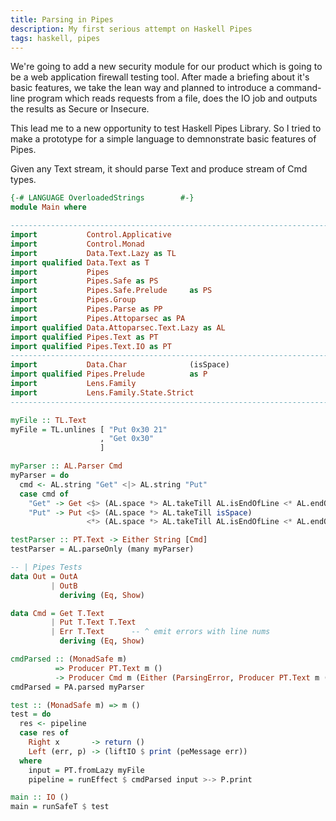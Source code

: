 ```yaml
---
title: Parsing in Pipes
description: My first serious attempt on Haskell Pipes
tags: haskell, pipes
---
```


We're going to add a new security module for our product which is
going to be a web application firewall testing tool. After made a
briefing about it's basic features, we take the lean way and planned
to introduce a command-line program which reads requests from a file,
does the IO job and outputs the results as Secure or Insecure.

This lead me to a new opportunity to test Haskell Pipes Library. So I
tried to make a prototype for a simple language to demnonstrate basic
features of Pipes.

Given any Text stream, it should parse Text and produce stream of
Cmd types.


``` haskell
{-# LANGUAGE OverloadedStrings        #-}
module Main where

--------------------------------------------------------------------------------
import           Control.Applicative
import           Control.Monad
import           Data.Text.Lazy as TL
import qualified Data.Text as T
import           Pipes
import           Pipes.Safe as PS
import           Pipes.Safe.Prelude     as PS
import           Pipes.Group
import           Pipes.Parse as PP
import           Pipes.Attoparsec as PA
import qualified Data.Attoparsec.Text.Lazy as AL
import qualified Pipes.Text as PT
import qualified Pipes.Text.IO as PT
--------------------------------------------------------------------------------
import           Data.Char              (isSpace)
import qualified Pipes.Prelude          as P
import           Lens.Family
import           Lens.Family.State.Strict
--------------------------------------------------------------------------------

myFile :: TL.Text
myFile = TL.unlines [ "Put 0x30 21"
                    , "Get 0x30"
                    ]

myParser :: AL.Parser Cmd
myParser = do
  cmd <- AL.string "Get" <|> AL.string "Put"
  case cmd of
    "Get" -> Get <$> (AL.space *> AL.takeTill AL.isEndOfLine <* AL.endOfLine) 
    "Put" -> Put <$> (AL.space *> AL.takeTill isSpace)
                 <*> (AL.space *> AL.takeTill AL.isEndOfLine <* AL.endOfLine)

testParser :: PT.Text -> Either String [Cmd]
testParser = AL.parseOnly (many myParser)

-- | Pipes Tests
data Out = OutA
         | OutB
           deriving (Eq, Show)

data Cmd = Get T.Text
         | Put T.Text T.Text
         | Err T.Text      -- ^ emit errors with line nums
           deriving (Eq, Show)

cmdParsed :: (MonadSafe m)
          => Producer PT.Text m ()
          -> Producer Cmd m (Either (ParsingError, Producer PT.Text m ()) ())
cmdParsed = PA.parsed myParser

test :: (MonadSafe m) => m ()
test = do
  res <- pipeline
  case res of
    Right x       -> return ()
    Left (err, p) -> (liftIO $ print (peMessage err))
  where
    input = PT.fromLazy myFile
    pipeline = runEffect $ cmdParsed input >-> P.print

main :: IO ()
main = runSafeT $ test
```

